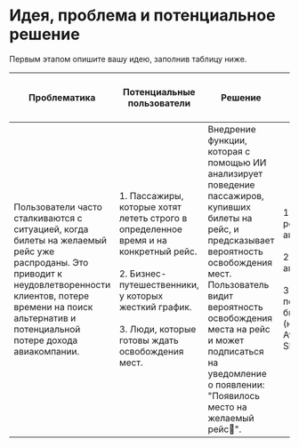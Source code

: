 # Идея, проблема и потенциальное решение

Первым этапом опишите вашу идею, заполнив таблицу ниже.

| **Проблематика**                                                                                                                                                                                                 | **Потенциальные пользователи**                                                                                                                                                                                                 | **Решение**                                                                                                                                                                                                 | **Конкуренты**                                                                                                                                                                                                 | **Уникальность решения**                                                                                                                                                                                                 | **Ссылка на видео с демонстрацией продукта** |
|------------------------------------------------------------------------------------------------------------------------------------------------------------------------------------------------------------------|--------------------------------------------------------------------------------------------------------------------------------------------------------------------------------------------------------------------------------|------------------------------------------------------------------------------------------------------------------------------------------------------------------------------------------------------------|----------------------------------------------------------------------------------------------------------------------------------------------------------------------------------------------------------------|------------------------------------------------------------------------------------------------------------------------------------------------------------------------------------------------------------------------|-----------------------------------------------|
| Пользователи часто сталкиваются с ситуацией, когда билеты на желаемый рейс уже распроданы. Это приводит к неудовлетворенности клиентов, потере времени на поиск альтернатив и потенциальной потере дохода авиакомпании. | 1. Пассажиры, которые хотят лететь строго в определенное время и на конкретный рейс.<br><br>2. Бизнес-путешественники, у которых жесткий график.<br><br>3. Люди, которые готовы ждать освобождения мест.                                | Внедрение функции, которая с помощью ИИ анализирует поведение пассажиров, купивших билеты на рейс, и предсказывает вероятность освобождения мест. Пользователь видит вероятность освобождения места на рейс и может подписаться на уведомление о появлении: "Появилось место на желаемый рейс🙂". | 1.Альтернативные рейсы той же авиакомпании.<br><br>2. Другие авиакомпании.<br><br>3. Сервисы перепродажи билетов (например, Aviasales, Skyscanner).                                                                               | 1. Использование ИИ для анализа поведения пассажиров и предсказания освобождения мест.<br><br>2. Удобство для пользователя: не нужно постоянно проверять наличие билетов вручную.<br><br>3. Повышение лояльности клиентов за счет персонализированного подхода.<br><br>4. Сложность копирования: требуется доступ к данным о поведении пассажиров и обученная модель ИИ. | [Видео работы сайта](./S7.mp4) |
